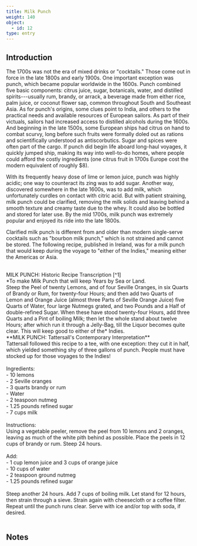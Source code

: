 ```yaml
---
title: Milk Punch
weight: 140
object:
  - id: 12
type: entry
---
```


## Introduction ##

The 1700s was not the era of mixed drinks or "cocktails." Those come out in force in the late 1800s and early 1900s. One important exception was punch, which became popular worldwide in the 1600s. Punch combined five basic components: citrus juice, sugar, botanicals, water, and distilled spirits---usually rum, brandy, or arrack, a beverage made from either rice, palm juice, or coconut flower sap, common throughout South and Southeast Asia. As for punch's origins, some clues point to India, and others to the practical needs and available resources of European sailors. As part of their victuals, sailors had increased access to distilled alcohols during the 1600s. And beginning in the late 1500s, some European ships had citrus on hand to combat scurvy, long before such fruits were formally doled out as rations and scientifically understood as antiscorbutics. Sugar and spices were often part of the cargo. If punch did begin life aboard long-haul voyages, it quickly jumped ship, making its way into well-to-do homes, where people could afford the costly ingredients (one citrus fruit in 1700s Europe cost the modern equivalent of roughly $8).

With its frequently heavy dose of lime or lemon juice, punch was highly acidic; one way to counteract its zing was to add sugar. Another way, discovered somewhere in the late 1600s, was to add milk, which unfortunately curdles on contact with citric acid. But with patient straining, milk punch could be clarified, removing the milk solids and leaving behind a smooth texture and creamy taste due to the whey. It could also be bottled and stored for later use. By the mid 1700s, milk punch was extremely popular and enjoyed its ride into the late 1800s.

Clarified milk punch is different from and older than modern single-serve cocktails such as "bourbon milk punch," which is not strained and cannot be stored. The following recipe, published in Ireland, was for a milk punch that would keep during the voyage to "either of the Indies," meaning either the Americas or Asia.
<br>

<span class="gray-text">
<br>
MILK PUNCH: Historic Recipe Transcription [^1]
<br>
*To make Milk Punch that will keep Years by Sea or Land.
<br>
Steep the Peel of twenty Lemons, and of four Seville Oranges, in six Quarts of Brandy or Rum, for twenty-four Hours; and then add two Quarts of Lemon and Orange Juice (almost three Parts of Seville Orange Juice) five Quarts of Water, four large Nutmegs grated, and two Pounds and a Half of double-refined Sugar. When these have stood twenty-four Hours, add three Quarts and a Pint of boiling Milk; then let the whole stand about twelve Hours; after which run it through a Jelly-Bag, till the Liquor becomes quite clear. This will keep good to either of the* Indies.
</span>

<div class="boxed">
**MILK PUNCH: Tattersall's Contemporary Interpretation**
<br>
Tattersall followed this recipe to a tee, with one exception: they cut it in half, which yielded something shy of three gallons of punch. People must have stocked up for those voyages to the Indies!
<br>
<br>
Ingredients:
<br>
- 10 lemons
<br>
- 2 Seville oranges
<br>
- 3 quarts brandy or rum
<br>
- Water
<br>
- 2 teaspoon nutmeg
<br>
- 1.25 pounds refined sugar
<br>
- 7 cups milk
<br>
<br>
Instructions:
<br>
Using a vegetable peeler, remove the peel from 10 lemons and 2 oranges, leaving as much of the white pith behind as possible. Place the peels in 12 cups of brandy or rum. Steep 24 hours.
<br>
<br>
Add:
<br>
- 1 cup lemon juice and 3 cups of orange juice
<br>
- 10 cups of water
<br>
- 2 teaspoon ground nutmeg
<br>
- 1.25 pounds refined sugar
<br>
<br>
Steep another 24 hours.
Add 7 cups of boiling milk.
Let stand for 12 hours, then strain through a sieve.
Strain again with cheesecloth or a coffee filter.
Repeat until the punch runs clear. Serve with ice and/or top with soda, if desired.
</div>
<br>

## Notes ##

[^1]: Mary Johnson, *Madam Johnson's present: or, every young woman's companion, in useful and universal knowledge*... (Dublin, 1770), p. 182; not from the Wangensteen's collection, but available through [Google books] (https://books.google.com/books?id=7W8EAAAAYAAJ&printsec=frontcover&dq=Madam+Johnson%E2%80%99s+present:+or,+every+young+woman%E2%80%99s+companion&hl=en&sa=X&ved=0ahUKEwjyp8eiqKzeAhXJ5YMKHR1LBd4Q6AEIKDAA#v=onepage&q=milk%20punch&f=false).
